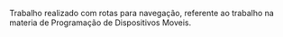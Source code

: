 Trabalho realizado com rotas para navegação, referente ao trabalho na materia de Programação de Dispositivos Moveis.
